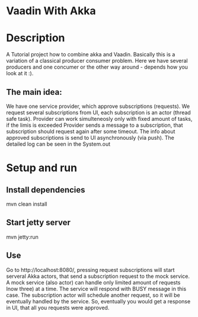 Vaadin With Akka
==============
# Description
A Tutorial project how to combine akka and Vaadin. Basically this is a variation of a classical producer consumer problem. Here we have several producers and one concumer or the other way around - depends how you look at it :).

## The main idea:
We have one service provider, which approve subscriptions (requests). We request several subscriptions from UI,
each subscription is an actor (thread safe task). Provider can work simulteneosly only with fixed amount of tasks,
if the limis is exceeded Provider sends a message to a subscription, that subscription should request again after
some timeout. The info about approved subscriptions is send to UI asynchronously (via push). 
The detailed log can be seen in the System.out 

# Setup and run
## Install dependencies
mvn clean install

## Start jetty server
mvn jetty:run

## Use
Go to http://localhost:8080/, pressing request subscriptions will start serveral Akka actors, that send a subscription request to the mock service. A mock service (also actor) can handle only limited amount of requests Inow three) at a time. The service will respond with BUSY message in this case. The subscription actor will schedule another request, so it will be eventually handled by the service. So, eventually you would get a response in UI, that all you requests were approved.


